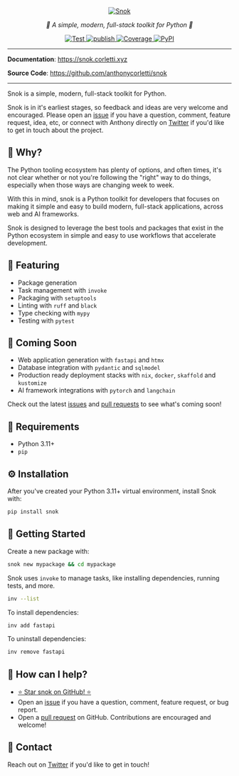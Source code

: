 <p align="center">
  <a href="https://snok.corletti.xyz"><img src="https://github.com/anthonycorletti/snok/blob/main/docs/img/logo.png?raw=true" alt="Snok"></a>
</p>
<p align="center">
    <em>🚀 A simple, modern, full-stack toolkit for Python 🐍</em>
</p>
<p align="center">
<a href="https://github.com/anthonycorletti/snok/actions?query=workflow%3Atest" target="_blank">
    <img src="https://github.com/anthonycorletti/snok/workflows/test/badge.svg" alt="Test">
</a>
<a href="https://github.com/anthonycorletti/snok/actions?query=workflow%3Apublish" target="_blank">
    <img src="https://github.com/anthonycorletti/snok/workflows/publish/badge.svg" alt="publish">
</a>
<a href="https://codecov.io/gh/anthonycorletti/snok" target="_blank">
    <img src="https://img.shields.io/codecov/c/github/anthonycorletti/snok?color=%2334D058" alt="Coverage">
</a>
<a href="https://pypi.org/project/snok/" target="_blank">
    <img alt="PyPI" src="https://img.shields.io/pypi/v/snok?color=blue">
</a>
</p>

---

**Documentation**: <a href="https://snok.corletti.xyz" target="_blank">https://snok.corletti.xyz</a>

**Source Code**: <a href="https://github.com/anthonycorletti/snok" target="_blank">https://github.com/anthonycorletti/snok</a>

---

Snok is a simple, modern, full-stack toolkit for Python.

Snok is in it's earliest stages, so feedback and ideas are very welcome and encouraged. Please open an [issue](https://github.com/anthonycorletti/snok/issues/new/choose) if you have a question, comment, feature request, idea, etc, or connect with Anthony directly on [Twitter](https://twitter.com/anthonycorletti) if you'd like to get in touch about the project.

## 🙋 Why?

The Python tooling ecosystem has plenty of options, and often times, it's not clear whether or not you're following the "right" way to do things, especially when those ways are changing week to week.

With this in mind, snok is a Python toolkit for developers that focuses on making it simple and easy to build modern, full-stack applications, across web and AI frameworks.

Snok is designed to leverage the best tools and packages that exist in the Python ecosystem in simple and easy to use workflows that accelerate development.

## 🎉 Featuring

- Package generation
- Task management with `invoke`
- Packaging with `setuptools`
- Linting with `ruff` and `black`
- Type checking with `mypy`
- Testing with `pytest`

## 🤩 Coming Soon

- Web application generation with `fastapi` and `htmx`
- Database integration with `pydantic` and `sqlmodel`
- Production ready deployment stacks with `nix`, `docker`, `skaffold` and `kustomize`
- AI framework integrations with `pytorch` and `langchain`

Check out the latest [issues](https://github.com/anthonycorletti/snok/issues) and [pull requests](https://github.com/anthonycorletti/snok/pulls) to see what's coming soon!

## 📝 Requirements

- Python 3.11+
- `pip`

## ⚙️ Installation

After you've created your Python 3.11+ virtual environment, install Snok with:

```sh
pip install snok
```

## 🐍 Getting Started

Create a new package with:

```sh
snok new mypackage && cd mypackage
```

Snok uses `invoke` to manage tasks, like installing dependencies, running tests, and more.

```sh
inv --list
```

To install dependencies:

```sh
inv add fastapi
```

To uninstall dependencies:

```sh
inv remove fastapi
```

## 🫶 How can I help?

- [⭐️ Star snok on GitHub! ⭐️](https://github.com/anthonycorletti/snok)
- Open an [issue](https://github.com/anthonycorletti/snok/issues/new/choose) if you have a question, comment, feature request, or bug report.
- Open a [pull request](https://github.com/anthonycorletti/snok/compare) on GitHub. Contributions are encouraged and welcome!

## 📲 Contact

Reach out on [Twitter](https://twitter.com/anthonycorletti) if you'd like to get in touch!

&nbsp;
